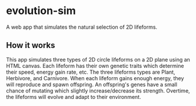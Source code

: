 # evolution-sim
A web app that simulates the natural selection of 2D lifeforms. 

## How it works
This app simulates three types of 2D circle lifeforms on a 2D plane using an HTML canvas. Each lifeform has their own genetic traits which determine
their speed, energy gain rate, etc. The three lifeforms types are Plant, Herbivore, and Carnivore. When each
lifeform gains enough energy, they will reproduce and spawn offspring. An offspring's genes have a small chance of mutating which slightly increase/decrease its strength.
Overtime, the lifeforms will evolve and adapt to their environment.
